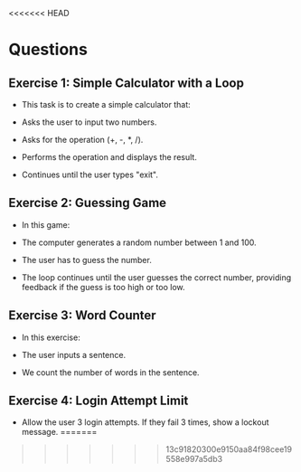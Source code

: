 <<<<<<< HEAD
# Questions

## Exercise 1: Simple Calculator with a Loop

- This task is to create a simple calculator that:

- Asks the user to input two numbers.
- Asks for the operation (+, -, \*, /).
- Performs the operation and displays the result.
- Continues until the user types "exit".

## Exercise 2: Guessing Game

- In this game:

- The computer generates a random number between 1 and 100.
- The user has to guess the number.
- The loop continues until the user guesses the correct number, providing feedback if the guess is too high or too low.

## Exercise 3: Word Counter

- In this exercise:

- The user inputs a sentence.
- We count the number of words in the sentence.

## Exercise 4: Login Attempt Limit

- Allow the user 3 login attempts. If they fail 3 times, show a lockout message.
=======

>>>>>>> 13c91820300e9150aa84f98cee19558e997a5db3
